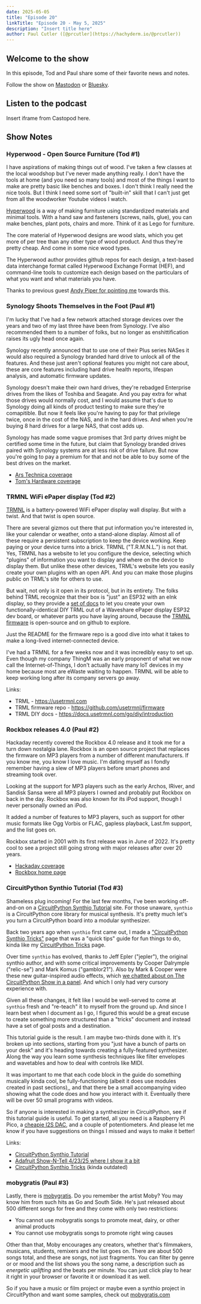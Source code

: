 ```yaml
---
date: 2025-05-05
title: "Episode 20"
linkTitle: "Episode 20 - May 5, 2025"
description: "Insert title here"
author: Paul Cutler ([@prcutler](https://hachyderm.io/@prcutler))
---
```


## Welcome to the show

In this episode, Tod and Paul share some of their favorite news and notes.

Follow the show on [Mastodon](https://www.circuitpythonshow.com/@thebootloader/follow) or [Bluesky](https://bsky.app/profile/thebootloader.net).

## Listen to the podcast

Insert iframe from Castopod here.

## Show Notes

### Hyperwood - Open Source Furniture (Tod #1)

I have aspirations of making things out of wood. I've taken a few classes at the
local woodshop but I've never made anything really. I don't have the tools at
home (and you need so many tools) and most of the things I want to make are pretty
basic like benches and boxes. I don't think I really need the nice tools.
But I think I need some sort of "built-in" skill that I can't just get from
all the woodworker Youtube videos I watch.

[Hyperwood](https://hyperwood.org/) is a way of making furniture using standardized materials
and minimal tools. With a hand saw and fasteners (screws, nails, glue), you can make benches,
plant pots, chairs and more. Think of it as Lego for furniture.

The core material of Hyperwood designs are wood slats, which you get more of per
tree than any other type of wood product. And thus they're pretty cheap. And come in some
nice wood types.

The Hyperwood author provides github repos for each design, a text-based data interchange format
called  Hyperwood Exchange Format (HEF), and command-line tools to customize each design
based on the particulars of what you want and what materials you have.

Thanks to previous guest [Andy Piper for pointing me](https://macaw.social/@andypiper/114392576041698951)
towards this.


### Synology Shoots Themselves in the Foot (Paul #1)
I'm lucky that I've had a few network attached storage devices over the years and two of my last three have been from Synology. I've also recommended them to a number of folks, but no longer as enshittification raises its ugly head once again.

Synology recently announced that to use one of their Plus series NASes it would also required a Synology branded hard drive to unlock all of the features.  And these just aren't optional features you might not care about, these are core features including hard drive health reports, lifespan analysis, and automatic firmware updates.

Synology doesn't make their own hard drives, they're rebadged Enterprise drives from the likes of Toshiba and Seagate.  And you pay extra for what those drives would normally cost, and I would assume that's due to Synology doing all kinds of product testing to make sure they're comapitible.  But now it feels like you're having to pay for that privilege twice, once in the cost of the NAS, and in the hard drives.  And when you're buying 8 hard drives for a large NAS, that cost adds up.

Synology has made some vague promises that 3rd party drives might be certified some time in the future, but claim that Synology branded drives paired with Synology systems are at less risk of drive failure.  But now you're going to pay a premium for that and not be able to buy some of the best drives on the market.

* [Ars Technica coverage](https://arstechnica.com/gadgets/2025/04/synology-confirms-need-for-synology-branded-drives-in-newer-plus-series-nas/)
* [Tom's Hardware coverage](https://www.tomshardware.com/pc-components/nas/synology-requires-self-branded-drives-for-some-consumer-nas-systems-drops-full-functionality-and-support-for-third-party-hdds)

### TRMNL WiFi ePaper display (Tod #2)
[TRMNL](https://usetrmnl.com) is a battery-powered WiFi ePaper display wall display.
But with a twist. And that twist is open source.

There are several gizmos out there that put information you're interested in,
like your calendar or weather, onto a stand-alone display. Almost all of these require
a persistent subscription to keep the device working.  Keep paying or your device turns into a brick.
TRMNL ("T.R.M.N.L.") is not that.  Yes, TRMNL has a website to let you configure the device,
selecting which "plugins" of information you want to display and where on the device to display them.
But unlike these other devices, TRML's website lets you easily create your own plugins
with an open API. And you can make those plugins public on TRML's site for others to use.

But wait, not only is it open in its protocol, but in its entirety. The folks behind TRML
recognize that their box is "just" an ESP32 with an eInk display, so they provide a [
set of docs](https://docs.usetrmnl.com/go/diy/introduction) to let you create
your own functionally-identical DIY TRML out of a Waveshare ePaper display ESP32 dev board,
or whatever parts you have laying around, because the
[TRMNL firmware](https://github.com/usetrmnl/firmware) is open-source and on github to explore.

Just the README for the firmware repo is a good dive into what it takes to make a long-lived internet-connected device.

I've had a TRMNL for a few weeks now and it was incredibly easy to set up.
Even though my company ThingM was an early proponent of what we now call
the Internet-of-Things, I don't actually have many IoT devices in my home because
most are eWaste waiting to happen. TRMNL will be able to keep working long after
its company servers go away.

Links:
- TRML - https://usetrmnl.com
- TRML firmware repo - https://github.com/usetrmnl/firmware
- TRML DIY docs - https://docs.usetrmnl.com/go/diy/introduction

### Rockbox releases 4.0 (Paul #2)
Hackaday recently covered the Rockbox 4.0 release and it took me for a turn down nostalgia lane.  Rockbox is an open source project that replaces the firmware on MP3 players from a number of different manufacturers.  If you know me, you know I love music. I'm dating myself as I fondly remember having a slew of MP3 players before smart phones and streaming took over.

Looking at the support for MP3 players such as the early Archos, IRiver, and Sandisk Sansa were all MP3 players I owned and probably put Rockbox on back in the day.  Rockbox was also known for its iPod support, though I never personally owned an iPod.

It added a number of features to MP3 players, such as support for other music formats like Ogg Vorbis or FLAC, gapless playback, Last.fm support, and the list goes on.

Rockbox started in 2001 with its first release was in June of 2022.  It's pretty cool to see a project still going strong with major releases after over 20 years.

* [Hackaday coverage](https://hackaday.com/2025/04/19/rockbox-4-0-released/)
* [Rockbox home page](https://www.rockbox.org)

### CircuitPython Synthio Tutorial (Tod #3)

Shameless plug incoming! For the last few months, I've been working off-and-on
on a [CircuitPython Synthio Tutorial](https://todbot.github.io/CircuitPython_Synthio_Tutorial/) site.
For those unaware, `synthio` is a CircuitPython core library for musical synthesis.
It's pretty much let's you turn a CircuitPython board into a modular synthesizer.

Back two years ago when `synthio` first came out, I made a
["CircuitPython Synthio Tricks"](https://github.com/todbot/circuitpython-synthio-tricks) page
that was a "quick tips" guide for fun things to do, kinda like my [CircuitPython Tricks](https://github.com/todbot/circuitpython-tricks) page.

Over time `synthio` has evolved, thanks to Jeff Epler ("jepler"), the
original synthio author, and with some critical improvements by
Cooper Dalrymple ("relic-se") and Mark Komus ("gamblor21").
Also by Mark & Cooper were these new guitar-inspired audio effects,
which [we chatted about on The CircuitPython Show in a panel](https://www.circuitpythonshow.com/@circuitpythonshow/episodes/audio-effects-panel-discussion).
And which I only had very cursory experience with.

Given all these changes, it felt like I would be well-served to come at `synthio`
fresh and "re-teach" it to myself from the ground up.  And since I learn best when
I document as I go, I figured this would be a great excuse to create something more
structured than a "tricks" document and instead have a set of goal posts and a destination.

This tutorial guide is the result. I am maybe two-thirds done with it. It's broken
up into sections, starting from you "just have a bunch of parts on your desk" and
it's heading towards creating a fully-featured synthesizer.
Along the way you learn some synthesis techniques like filter envelopes and wavetables
and how to deal with controls like MIDI.

It was important to me that each code block in the guide do something musically
kinda cool, be fully-functioning (albeit it does use modules created in past sections),,
and that there be a small accompanying video showing what the code does and how
you interact with it.  Eventually there will be over 50 small programs with videos.

So if anyone is interested in making a synthesizer in CircuitPython, see
if this tutorial guide is useful. To get started, all you need is a Raspberry Pi Pico,
a [cheapie I2S DAC](https://todbot.com/blog/2023/05/16/cheap-stereo-line-out-i2s-dac-for-circuitpython-arduino-synths/),
and a couple of potentiometers. And please let me know if you have suggestions
on things I missed and ways to make it better!

Links:
- [CircuitPython Synthio Tutorial](https://todbot.github.io/CircuitPython_Synthio_Tutorial/)
- [Adafruit Show-N-Tell 4/23/25 where I show it a bit](https://www.youtube.com/live/PUzCYALKXqY?si=P_EpC3gucNgY6SRE&t=1187)
- [CircuitPython Synthio Tricks](https://github.com/todbot/circuitpython-synthio-tricks) (kinda outdated)

### mobygratis (Paul #3)
Lastly, there is [mobygratis](https://mobygratis.com).  Do you remember the artist Moby?  You may know him from such hits as Go and South Side.  He's just released about 500 different songs for free and they come with only two restrictions:
* You cannot use mobygratis songs to promote meat, dairy, or other animal products
* You cannot use mobygratis songs to promote right wing causes

Other than that, Moby encourages any creators, whether that's filmmakers, musicans, students, remixers and the list goes on.  There are about 500 songs total, and these are songs, not just fragments.  You can filter by genre or or mood and the list shows you the song name, a description such as *energetic uplifting* and the beats per minute.  You can just click play to hear it right in your browser or favorite it or download it as well.

So if you have a music or film project or maybe even a synthio project in CircuitPython and want some samples, check out [mobygratis.com](https://mobygratis.com)
